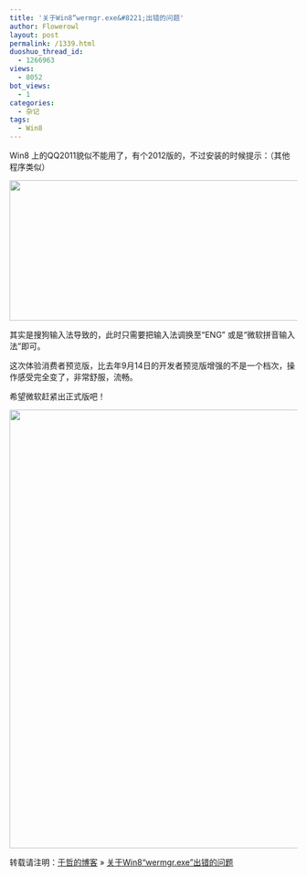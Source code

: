 ```yaml
---
title: '关于Win8“wermgr.exe&#8221;出错的问题'
author: Flowerowl
layout: post
permalink: /1339.html
duoshuo_thread_id:
  - 1266963
views:
  - 8052
bot_views:
  - 1
categories:
  - 杂记
tags:
  - Win8
---
```

Win8 上的QQ2011貌似不能用了，有个2012版的，不过安装的时候提示：（其他程序类似）

[<img class="aligncenter size-full wp-image-1340" title="20120302123724" src="http://lazynight.me/wp-content/uploads/2012/03/20120302123724.gif" alt="" width="623" height="246" />][1]

其实是搜狗输入法导致的，此时只需要把输入法调换至“ENG” 或是“微软拼音输入法”即可。

这次体验消费者预览版，比去年9月14日的开发者预览版增强的不是一个档次，操作感受完全变了，非常舒服，流畅。

希望微软赶紧出正式版吧！

[<img class="aligncenter size-full wp-image-1344" title="11" src="http://lazynight.me/wp-content/uploads/2012/03/11.png" alt="" width="1366" height="768" />][2]

转载请注明：[于哲的博客][3] &raquo; [关于Win8“wermgr.exe&#8221;出错的问题][4]

 [1]: http://lazynight.me/wp-content/uploads/2012/03/20120302123724.gif
 [2]: http://lazynight.me/wp-content/uploads/2012/03/11.png
 [3]: http://localhost/wordpress
 [4]: http://localhost/wordpress/1339.html